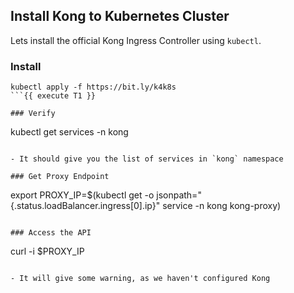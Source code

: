 ## Install Kong to Kubernetes Cluster

Lets install the official Kong Ingress Controller using `kubectl`.

### Install

```
kubectl apply -f https://bit.ly/k4k8s
```{{ execute T1 }}

### Verify

```
kubectl get services -n kong
```{{ execute T1 }}

- It should give you the list of services in `kong` namespace

### Get Proxy Endpoint

```
export PROXY_IP=$(kubectl get -o jsonpath="{.status.loadBalancer.ingress[0].ip}" service -n kong kong-proxy)
```{{ execute T1 }}

### Access the API

```
curl -i $PROXY_IP
```{{ execute T1 }}

- It will give some warning, as we haven't configured Kong